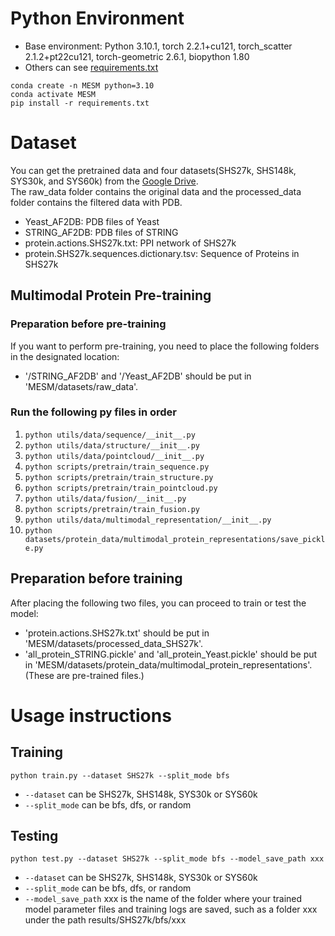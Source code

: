 # Python Environment

- Base environment: Python 3.10.1, torch 2.2.1+cu121, torch_scatter 2.1.2+pt22cu121, torch-geometric 2.6.1, biopython 1.80
- Others can see [requirements.txt](requirements.txt)
```
conda create -n MESM python=3.10
conda activate MESM
pip install -r requirements.txt
```

# Dataset

You can get the pretrained data and four datasets(SHS27k, SHS148k, SYS30k, and SYS60k) from the [Google Drive](https://drive.google.com/drive/folders/1j7Y0IjkFmfavnPsTEvc8ehuFdsqX2kF5?usp=sharing).  
The raw_data folder contains the original data and the processed_data folder contains the filtered data with PDB.
- Yeast_AF2DB: PDB files of Yeast
- STRING_AF2DB: PDB files of STRING
- protein.actions.SHS27k.txt: PPI network of SHS27k
- protein.SHS27k.sequences.dictionary.tsv: Sequence of Proteins in SHS27k
## Multimodal Protein Pre-training

### Preparation before pre-training

If you want to perform pre-training, you need to place the following folders in the designated location:
- '/STRING_AF2DB' and '/Yeast_AF2DB' should be put in 'MESM/datasets/raw_data'.

### Run the following py files in order

1. `python utils/data/sequence/__init__.py`
2. `python utils/data/structure/__init__.py`
3. `python utils/data/pointcloud/__init__.py`
4. `python scripts/pretrain/train_sequence.py`
5. `python scripts/pretrain/train_structure.py`
6. `python scripts/pretrain/train_pointcloud.py`
7. `python utils/data/fusion/__init__.py`
8. `python scripts/pretrain/train_fusion.py`
9. `python utils/data/multimodal_representation/__init__.py`
10. `python datasets/protein_data/multimodal_protein_representations/save_pickle.py`

## Preparation before training

After placing the following two files, you can proceed to train or test the model:
- 'protein.actions.SHS27k.txt' should be put in 'MESM/datasets/processed_data_SHS27k'.
- 'all_protein_STRING.pickle' and 'all_protein_Yeast.pickle' should be put in 'MESM/datasets/protein_data/multimodal_protein_representations'.(These are pre-trained files.)

# Usage instructions

## Training

```
python train.py --dataset SHS27k --split_mode bfs
```
- `--dataset` can be SHS27k, SHS148k, SYS30k or SYS60k
- `--split_mode` can be bfs, dfs, or random

## Testing

```
python test.py --dataset SHS27k --split_mode bfs --model_save_path xxx
```
- `--dataset` can be SHS27k, SHS148k, SYS30k or SYS60k
- `--split_mode` can be bfs, dfs, or random
- `--model_save_path` xxx is the name of the folder where your trained model parameter files and training logs are saved, such as a folder xxx under the path results/SHS27k/bfs/xxx